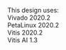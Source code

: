 This design uses:<br />
Vivado 2020.2<br />
PetaLinux 2020.2<br />
Vitis 2020.2<br />
Vitis AI 1.3<br />
